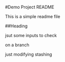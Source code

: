 #Demo Project README

This is a simple readme file

##Heading

jsut some inputs to check

on a branch

just modifying stashing